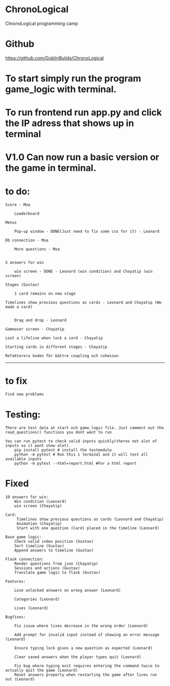 # ChronoLogical
ChronoLogical programming camp

# Github
https://github.com/GoblinBuilds/ChronoLogical

# To start simply run the program game_logic with terminal.
# To run frontend run app.py and click the IP adress that shows up in terminal 

# V1.0 Can now run a basic version or the game in terminal. 

# to do:


    Score - Moa

        Leaderboard

    Menus

        Pop-up window - DONE(Just need to fix some css for it) - Leonard

    Db connection - Moa

        More questions - Moa


    X answers for win 

        win screen - DONE - Leonard (win condition) and Chayatip (win screen)

    Stages (Gustav)

        1 card remains on new stage

    Timelines show previous questions as cards - Leonard and Chayatip (We made a card)


        Drag and drop - Leonard
    
    Gameover screen - Chayatip

    Lost a lifeline when lock a card - Chayatip

    Starting cards in different stages - Chayatip

    Refaktorera koden för bättre coupling och cohesion

-------------------------------------------------------------

# to fix

    Find new problems


# Testing:
    There are test data at start och game_logic file. Just comment out the read_questions() functions you dont want to run

    You can run pytest to check valid inputs quickly(theres not alot of inputs so it wont show alot). 
        pip install pytest # install the testmodule
        python -m pytest # Run this i terminal and it will test all available inputs
        python -m pytest --html=report.html #For a html report


# Fixed

    10 answers for win:
        Win condition (Leonard)
        win screen (Chayatip)

    Card:
         Timelines show previous questions as cards (Leonard and Chayatip)
         Animation (Chayatip)
         Start with one question (Card) placed in the timeline (Leonard)
        
    Base game logic:
        Check valid index position (Gustav)
        Sort timeline (Gustav)
        Append answers to timeline (Gustav)

    Flask connection:
        Render questions from json (Chayatip) 
        Sessions and actions (Gustav)
        Translate game logic to flask (Gustav)

    Features:

        Lose unlocked answers on wrong answer (Leonard)

        Categories (Leonard)

        Lives (Leonard)

    Bugfixes:

        Fix issue where lives decrease in the wrong order (Leonard)

        Add prompt for invalid input instead of showing an error message (Leonard)

        Ensure typing lock gives a new question as expected (Leonard)

        Clear saved answers when the player types quit (Leonard)

        Fix bug where typing exit requires entering the command twice to actually quit the game (Leonard)
        Reset answers properly when restarting the game after lives run out (Leonard)
